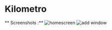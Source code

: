 Kilometro 
=========

** Screenshots :**
![homescreen](http://i.imgur.com/dldcuP4.png)
![add window](http://i.imgur.com/loiqLli.png)
